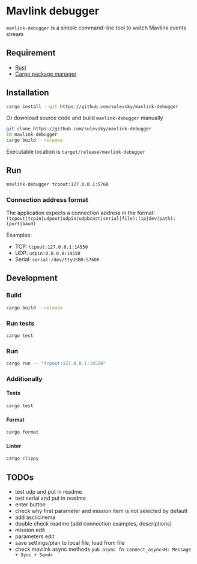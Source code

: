 # Mavlink debugger
`mavlink-debugger` is a simple command-line tool to watch Mavlink events stream

## Requirement
- [Rust](https://www.rust-lang.org/)
- [Cargo package manager](https://doc.rust-lang.org/cargo/)

## Installation
```sh
cargo install --git https://github.com/sulevsky/mavlink-debugger
```

Or download source code and build `mavlink-debugger` manually
```sh
git clone https://github.com/sulevsky/mavlink-debugger
cd mavlink-debugger
cargo build --release
```
Executable location is `target/release/mavlink-debugger`

## Run
```sh
mavlink-debugger tcpout:127.0.0.1:5760
```
### Connection address format

The application expects a connection address in the format:
`(tcpout|tcpin|udpout|udpin|udpbcast|serial|file):(ip|dev|path):(port|baud)`

Examples:
- TCP: `tcpout:127.0.0.1:14550`
- UDP: `udpin:0.0.0.0:14550`
- Serial: `serial:/dev/ttyUSB0:57600`

## Development
### Build
```sh
cargo build --release
```
### Run tests
```sh
cargo test
```
### Run
```sh
cargo run -- "tcpout:127.0.0.1:14550"
```
### Additionally
#### Tests
```sh
cargo test
```
#### Format
```sh
cargo format
```
#### Linter
```sh
cargo clippy
```

## TODOs
- test udp and put in readme
- test serial and put in readme
- enter button
- check why first parameter and mission item is not selected by default 
- add asciicinema
- double check readme (add connection examples, descriptions)
- mission edit
- parameters edit
- save settings/plan to local file, load from file 
- check mavlink async methods `pub async fn connect_async<M: Message + Sync + Send>` 
